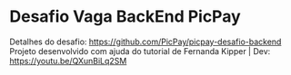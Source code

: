 <h1>Desafio Vaga BackEnd PicPay</h1>

  Detalhes do desafio: https://github.com/PicPay/picpay-desafio-backend
  </br>
  Projeto desenvolvido com ajuda do tutorial de Fernanda Kipper | Dev: https://youtu.be/QXunBiLq2SM
